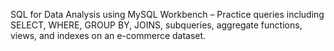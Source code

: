 SQL for Data Analysis using MySQL Workbench – Practice queries including SELECT, WHERE, GROUP BY, JOINS, subqueries, aggregate functions, views, and indexes on an e-commerce dataset.

